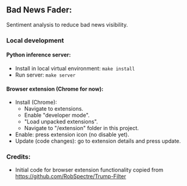 ## Bad News Fader:
Sentiment analysis to reduce bad news visibility.

### Local development 

#### Python inference server:
- Install in local virtual environment: `make install`
- Run server: `make server`

#### Browser extension (Chrome for now):
- Install (Chrome):
    - Navigate to extensions.
    - Enable "developer mode".
    - "Load unpacked extensions".
    - Navigate to "/extension" folder in this project.
- Enable: press extension icon (no disable yet).
- Update (code changes): go to extension details and press update.
   

### Credits:
- Initial code for browser extension functionality copied from https://github.com/RobSpectre/Trump-Filter